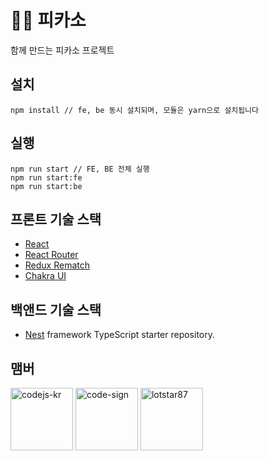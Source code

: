 # 👩‍🎨 피카소

함께 만드는 피카소 프로젝트

## 설치

```
npm install // fe, be 동시 설치되며, 모듈은 yarn으로 설치됩니다
```

## 실행

```
npm run start // FE, BE 전체 실행
npm run start:fe
npm run start:be
```

## 프론트 기술 스택

- [React](https://ko.reactjs.org)
- [React Router](https://reactrouter.com/docs/en/v6/getting-started/)
- [Redux Rematch](https://github.com/rematch/rematch)
- [Chakra UI](https://chakra-ui.com/)

## 백앤드 기술 스택

- [Nest](https://github.com/nestjs/nest) framework TypeScript starter repository.

## 맴버

<div>
   <a target="_blank" href="https://github.com/codejs-kr"><img width="100" src="https://github.com/codejs-kr.png" alt="codejs-kr"></a>
   <a target="_blank" href="https://github.com/code-sign"><img width="100" src="https://github.com/code-sign.png" alt="code-sign"></a>
   <a target="_blank" href="https://github.com/lotstar87"><img width="100" src="https://github.com/lotstar87.png" alt="lotstar87"></a>
 </div>
